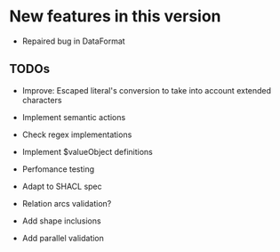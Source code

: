 New features in this version
============================

- Repaired bug in DataFormat   


 TODOs
------

- 	Improve: Escaped literal's conversion to take into account extended characters
  
-   Implement semantic actions

-   Check regex implementations

-   Implement $valueObject definitions
   
-   Perfomance testing

-   Adapt to SHACL spec

-   Relation arcs validation?

-   Add shape inclusions

-   Add parallel validation


